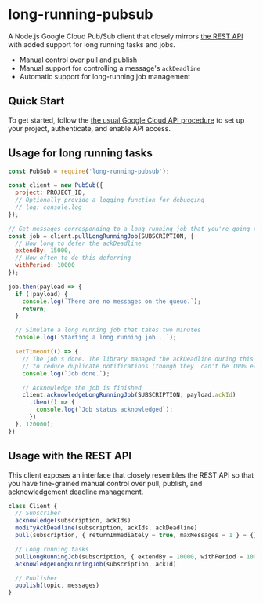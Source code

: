 # long-running-pubsub

A Node.js Google Cloud Pub/Sub client that closely mirrors [the REST API](https://cloud.google.com/pubsub/docs/reference/rest/) with added support for long running tasks and jobs.

* Manual control over pull and publish
* Manual support for controlling a message's `ackDeadline`
* Automatic support for long-running job management

## Quick Start

To get started, follow the [the usual Google Cloud API procedure](https://github.com/googleapis/nodejs-pubsub#quickstart) to set up your project, authenticate, and enable API access.

## Usage for long running tasks

```js
const PubSub = require('long-running-pubsub');

const client = new PubSub({
  project: PROJECT_ID,
  // Optionally provide a logging function for debugging
  // log: console.log
});

// Get messages corresponding to a long running job that you're going to start
const job = client.pullLongRunningJob(SUBSCRIPTION, {
  // How long to defer the ackDeadline
  extendBy: 15000,
  // How often to do this deferring
  withPeriod: 10000
});

job.then(payload => {
  if (!payload) {
    console.log(`There are no messages on the queue.`);
    return;
  }

  // Simulate a long running job that takes two minutes
  console.log(`Starting a long running job...`);

  setTimeout(() => {
    // The job's done. The library managed the ackDeadline during this time
    // to reduce duplicate notifications (though they  can't be 100% eliminated)
    console.log(`Job done.`);

    // Acknowledge the job is finished
    client.acknowledgeLongRunningJob(SUBSCRIPTION, payload.ackId)
      .then(() => {
        console.log(`Job status acknowledged`);
      })
  }, 120000);
})
```

## Usage with the REST API

This client exposes an interface that closely resembles the REST API so that you have
fine-grained manual control over pull, publish, and acknowledgement deadline management.

```js
class Client {
  // Subscriber
  acknowledge(subscription, ackIds)
  modifyAckDeadline(subscription, ackIds, ackDeadline)
  pull(subscription, { returnImmediately = true, maxMessages = 1 } = {})

  // Long running tasks
  pullLongRunningJob(subscription, { extendBy = 10000, withPeriod = 10000 } = {})
  acknowledgeLongRunningJob(subscription, ackId)

  // Publisher
  publish(topic, messages)
}
```
